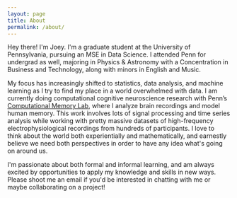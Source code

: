 ```yaml
---
layout: page
title: About
permalink: /about/
---
```

Hey there! I'm Joey. I'm a graduate student at the University of Pennsylvania, pursuing an MSE in Data Science. I attended Penn for undergrad as well, majoring in Physics & Astronomy with a Concentration in Business and Technology, along with minors in English and Music. 

My focus has increasingly shifted to statistics, data analysis, and machine learning as I try to find my place in a world overwhelmed with data. I am currently doing computational cognitive neuroscience research with Penn’s [Computational Memory Lab](http://memory.psych.upenn.edu/Main_Page), where I analyze brain recordings and model human memory. This work involves lots of signal processing and time series analysis while working with pretty massive datasets of high-frequency electrophysiological recordings from hundreds of participants. I love to think about the world both experientially and mathematically, and earnestly believe we need both perspectives in order to have any idea what's going on around us. 

I'm passionate about both formal and informal learning, and am always excited by opportunities to apply my knowledge and skills in new ways. Please shoot me an email if you'd be interested in chatting with me or maybe collaborating on a project!
